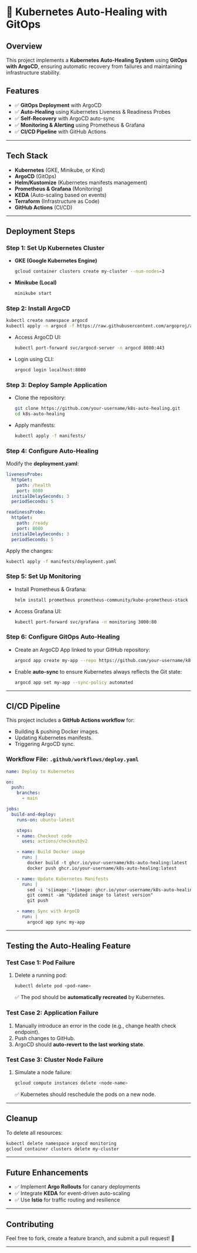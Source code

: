 # 🚀 Kubernetes Auto-Healing with GitOps

## Overview
This project implements a **Kubernetes Auto-Healing System** using **GitOps with ArgoCD**, ensuring automatic recovery from failures and maintaining infrastructure stability.

## Features
- ✅ **GitOps Deployment** with ArgoCD  
- ✅ **Auto-Healing** using Kubernetes Liveness & Readiness Probes  
- ✅ **Self-Recovery** with ArgoCD auto-sync  
- ✅ **Monitoring & Alerting** using Prometheus & Grafana  
- ✅ **CI/CD Pipeline** with GitHub Actions  

---

## Tech Stack
- **Kubernetes** (GKE, Minikube, or Kind)
- **ArgoCD** (GitOps)
- **Helm/Kustomize** (Kubernetes manifests management)
- **Prometheus & Grafana** (Monitoring)
- **KEDA** (Auto-scaling based on events)
- **Terraform** (Infrastructure as Code)
- **GitHub Actions** (CI/CD)

---

## Deployment Steps

### Step 1: Set Up Kubernetes Cluster
- **GKE (Google Kubernetes Engine)**
  ```sh
  gcloud container clusters create my-cluster --num-nodes=3
  ```
- **Minikube (Local)**
  ```sh
  minikube start
  ```

### Step 2: Install ArgoCD
```sh
kubectl create namespace argocd
kubectl apply -n argocd -f https://raw.githubusercontent.com/argoproj/argo-cd/stable/manifests/install.yaml
```
- Access ArgoCD UI:
  ```sh
  kubectl port-forward svc/argocd-server -n argocd 8080:443
  ```
- Login using CLI:
  ```sh
  argocd login localhost:8080
  ```

### Step 3: Deploy Sample Application
- Clone the repository:
  ```sh
  git clone https://github.com/your-username/k8s-auto-healing.git
  cd k8s-auto-healing
  ```
- Apply manifests:
  ```sh
  kubectl apply -f manifests/
  ```

### Step 4: Configure Auto-Healing
Modify the **deployment.yaml**:
```yaml
livenessProbe:
  httpGet:
    path: /health
    port: 8080
  initialDelaySeconds: 3
  periodSeconds: 5

readinessProbe:
  httpGet:
    path: /ready
    port: 8080
  initialDelaySeconds: 3
  periodSeconds: 5
```
Apply the changes:
```sh
kubectl apply -f manifests/deployment.yaml
```

### Step 5: Set Up Monitoring
- Install Prometheus & Grafana:
  ```sh
  helm install prometheus prometheus-community/kube-prometheus-stack -n monitoring
  ```
- Access Grafana UI:
  ```sh
  kubectl port-forward svc/grafana -n monitoring 3000:80
  ```

### Step 6: Configure GitOps Auto-Healing
- Create an ArgoCD App linked to your GitHub repository:
  ```sh
  argocd app create my-app --repo https://github.com/your-username/k8s-auto-healing.git --path manifests --dest-server https://kubernetes.default.svc --dest-namespace default
  ```
- Enable **auto-sync** to ensure Kubernetes always reflects the Git state:
  ```sh
  argocd app set my-app --sync-policy automated
  ```

---

## CI/CD Pipeline
This project includes a **GitHub Actions workflow** for:
- Building & pushing Docker images.
- Updating Kubernetes manifests.
- Triggering ArgoCD sync.

### Workflow File: `.github/workflows/deploy.yaml`
```yaml
name: Deploy to Kubernetes

on:
  push:
    branches:
      - main

jobs:
  build-and-deploy:
    runs-on: ubuntu-latest

    steps:
    - name: Checkout code
      uses: actions/checkout@v2

    - name: Build Docker image
      run: |
        docker build -t ghcr.io/your-username/k8s-auto-healing:latest .
        docker push ghcr.io/your-username/k8s-auto-healing:latest

    - name: Update Kubernetes Manifests
      run: |
        sed -i 's|image:.*|image: ghcr.io/your-username/k8s-auto-healing:latest|' manifests/deployment.yaml
        git commit -am "Updated image to latest version"
        git push

    - name: Sync with ArgoCD
      run: |
        argocd app sync my-app
```

---

## Testing the Auto-Healing Feature
### Test Case 1: Pod Failure
1. Delete a running pod:
   ```sh
   kubectl delete pod <pod-name>
   ```
   ✅ The pod should be **automatically recreated** by Kubernetes.

### Test Case 2: Application Failure
1. Manually introduce an error in the code (e.g., change health check endpoint).
2. Push changes to GitHub.
3. ArgoCD should **auto-revert to the last working state**.

### Test Case 3: Cluster Node Failure
1. Simulate a node failure:
   ```sh
   gcloud compute instances delete <node-name>
   ```
   ✅ Kubernetes should reschedule the pods on a new node.

---

## Cleanup
To delete all resources:
```sh
kubectl delete namespace argocd monitoring
gcloud container clusters delete my-cluster
```

---

## Future Enhancements
- ✅ Implement **Argo Rollouts** for canary deployments  
- ✅ Integrate **KEDA** for event-driven auto-scaling  
- ✅ Use **Istio** for traffic routing and resilience  

---

## Contributing
Feel free to fork, create a feature branch, and submit a pull request! 🤝

---


